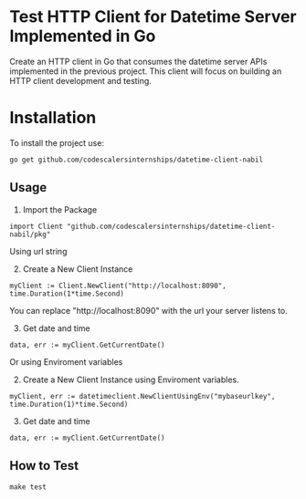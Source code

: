 # Test HTTP Client for Datetime Server Implemented in Go
Create an HTTP client in Go that consumes the datetime server APIs implemented in the previous project. This client will focus on building an HTTP client development and testing.

# Installation

To install the project use:

```golang
go get github.com/codescalersinternships/datetime-client-nabil
```

## Usage

1. Import the Package
```golang
import Client "github.com/codescalersinternships/datetime-client-nabil/pkg"
```

Using url string

2. Create a New Client Instance
```golang
myClient := Client.NewClient("http://localhost:8090", time.Duration(1*time.Second)
```
You can replace "http://localhost:8090" with the url your server listens to.

3. Get date and time
```golang
data, err := myClient.GetCurrentDate()
```

Or using Enviroment variables

2. Create a New Client Instance using Enviroment variables.
```golang
myClient, err := datetimeclient.NewClientUsingEnv("mybaseurlkey", time.Duration(1)*time.Second)
```

3. Get date and time
```golang
data, err := myClient.GetCurrentDate()
```
## How to Test

```golang
make test
```